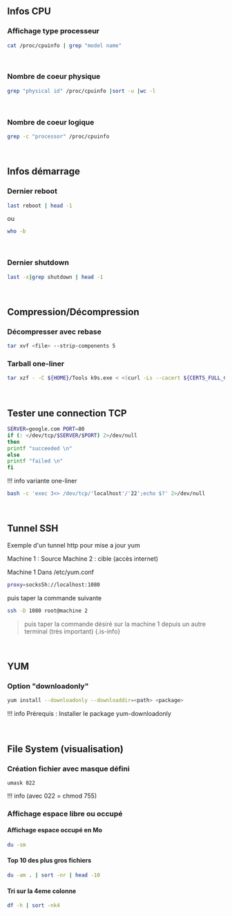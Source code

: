 
## Infos CPU
### Affichage type processeur 
```bash
cat /proc/cpuinfo | grep "model name"
```
&nbsp;
### Nombre de coeur physique
```bash
grep "physical id" /proc/cpuinfo |sort -u |wc -l
```
&nbsp;
### Nombre de coeur logique
```bash
grep -c "processor" /proc/cpuinfo
```

&nbsp;
## Infos démarrage
### Dernier reboot
```bash
last reboot | head -1
```
ou
```bash
who -b
```
&nbsp;
### Dernier shutdown
```bash
last -x|grep shutdown | head -1
```

&nbsp;
## Compression/Décompression
### Décompresser avec rebase
```bash
tar xvf <file> --strip-components 5
```

### Tarball one-liner
```bash
tar xzf - -C ${HOME}/Tools k9s.exe < <(curl -Ls --cacert ${CERTS_FULL_CA_BUNDLE} ${K9S_URL})
```

&nbsp;
## Tester une connection TCP
```bash
SERVER=google.com PORT=80 
if (: </dev/tcp/$SERVER/$PORT) 2>/dev/null
then
printf "succeeded \n"
else
printf "failed \n"
fi
```

!!! info
    variante one-liner


```bash
bash -c 'exec 3<> /dev/tcp/'localhost'/'22';echo $?' 2>/dev/null
```
&nbsp;

## Tunnel SSH
Exemple d'un tunnel http pour mise a jour yum

Machine 1 : Source
Machine 2 : cible (accès internet)

Machine 1
Dans /etc/yum.conf
```bash
proxy=socks5h://localhost:1080
```
puis taper la commande suivante
```bash
ssh -D 1080 root@machine 2
```
> puis taper la commande désiré sur la machine 1 depuis un autre terminal (très important)
{.is-info}

&nbsp;

## YUM
### Option "downloadonly"
```bash
yum install --downloadonly --downloaddir=<path> <package>
```

!!! info
    Prérequis : Installer le package yum-downloadonly

&nbsp;

## File System (visualisation)
### Création fichier avec masque défini
```
umask 022
```
!!! info
    (avec 022 = chmod 755)


### Affichage espace libre ou occupé
#### Affichage espace occupé en Mo
```bash
du -sm
```

#### Top 10 des plus gros fichiers
```bash
du -am . | sort -nr | head -10
```

#### Tri sur la 4eme colonne
```bash
df -h | sort -nk4
```
